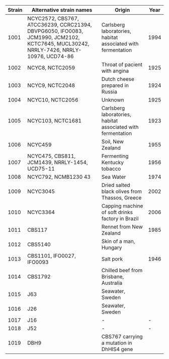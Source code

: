 | Strain | Alternative strain names                                                                                                              | Origin             | Year |
|--------|---------------------------------------------------------------------------------------------------------------------------------------|--------------------|------|
| 1001   | NCYC2572, CBS767, ATCC36239, CCRC21394, DBVPG6050, IFO0083, JCM1990, JCM2102, KCTC7645, MUCL30242, NRRLY-7426, NRRLY-10976, UCD74-86  |Carlsberg laboratories, habitat associated with fermentation | 1994 |
| 1002   | NCYC8, NCTC2059                                                                                                                       |Throat of pacient with angina | 1925 |
| 1003   | NCYC9, NCTC2048                                                                                                                       |Dutch cheese prepared in Russia | 1924 |
| 1004   | NCYC10, NCTC2056                                                                                                                      |Unknown             | 1925 |
| 1005   | NCYC103, NCTC1681                                                                                                                     |Carlsberg laboratories, habitat associated with fermentation | 1923 |
| 1006   | NCYC459                                                                                                                               |Soil, New Zealand   | 1955 |
| 1007   | NCYC475, CBS811, JCM1439, NRRLY-1454, UCD75-11                                                                                        |Fermenting Kentucky tobacco | 1956 |
| 1008   | NCYC792, NCMB1230 43                                                                                                                  |Sea Water           | 1974 |
| 1009   | NCYC3045                                                                                                                              |Dried salted black olives from Thassos, Greece | 2002 |
| 1010   | NCYC3364                                                                                                                              |Capping machine of soft drinks factory in Brazil | 2006 |
| 1011   | CBS117                                                                                                                                |Rennet from New Zealand | 1985 |
| 1012	 | CBS5140                                                                                                                               |Skin of a man, Hungary |   |
| 1013	 | CBS1101, IFO0027, IFO0093                                                                                                             |Salt pork           | 1946 |
| 1014	 | CBS1792                                                                                                                               |Chilled beef from Brisbane, Australia |
| 1015	 | J63                                                                                                                                   |Seawater, Sweden |  |
| 1016	 | J26                                                                                                                                   |Seawater, Sweden |  |
| 1017	 | J16                                                                                                                                   | - | - |
| 1018	 | J52                                                                                                                                   | - | - |
| 1019	 | DBH9                                                                                                                                  |CBS767 carrying a mutation in DhHIS4 gene |  |
